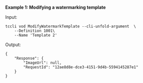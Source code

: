 **Example 1: Modifying a watermarking template**



Input: 

```
tccli vod ModifyWatermarkTemplate --cli-unfold-argument  \
    --Definition 1001\
    --Name 'Template 2'
```

Output: 
```
{
    "Response": {
        "ImageUrl": null,
        "RequestId": "12ae8d8e-dce3-4151-9d4b-5594145287e1"
    }
}
```

